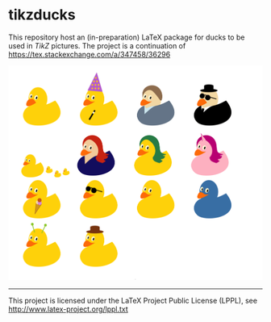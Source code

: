# tikzducks

This repository host an (in-preparation) LaTeX package for ducks to be used in *TikZ* pictures. The project is a continuation of https://tex.stackexchange.com/a/347458/36296

![tikz ducks](./duck.png)

----

This project is licensed under the LaTeX Project Public License (LPPL), see http://www.latex-project.org/lppl.txt
